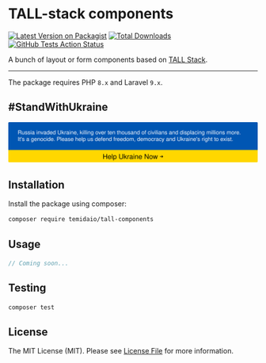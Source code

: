 # TALL-stack components
[![Latest Version on Packagist](https://img.shields.io/packagist/v/temidaio/tall-components.svg?style=flat-square&logo=packagist)](https://packagist.org/packages/temidaio/tall-components)
[![Total Downloads](https://img.shields.io/packagist/dt/temidaio/tall-components.svg?style=flat-square&logo=packagist)](https://packagist.org/packages/temidaio/tall-components)
[![GitHub Tests Action Status](https://img.shields.io/github/workflow/status/temidaio/tall-components/run-tests/main?style=flat-square&label=automated%20tests&logo=github)](https://github.com/temidaio/tall-components/actions)

A bunch of layout or form components based on [TALL Stack](https://tallstack.dev).

---

The package requires PHP `8.x` and Laravel `9.x`.

## #StandWithUkraine
[![SWUbanner](https://raw.githubusercontent.com/vshymanskyy/StandWithUkraine/main/banner2-direct.svg)](https://github.com/vshymanskyy/StandWithUkraine/blob/main/docs/README.md)

## Installation
Install the package using composer:
```bash
composer require temidaio/tall-components
```

## Usage
```php
// Coming soon...
```

## Testing
```bash
composer test
```

## License
The MIT License (MIT). Please see [License File](LICENSE.md) for more information.
